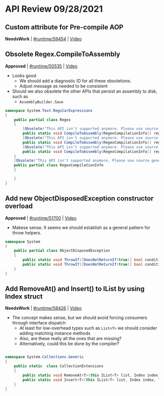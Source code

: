 # API Review 09/28/2021

## Custom attribute for Pre-compile AOP

**NeedsWork** | [#runtime/59454](https://github.com/dotnet/runtime/issues/59454) | [Video](https://www.youtube.com/watch?v=modnFoA7Qts&t=0h0m0s)

## Obsolete Regex.CompileToAssembly

**Approved** | [#runtime/50535](https://github.com/dotnet/runtime/issues/50535#issuecomment-929507983) | [Video](https://www.youtube.com/watch?v=modnFoA7Qts&t=0h7m54s)

* Looks good
    - We should add a diagnostic ID for all these obsoletions.
    - Adjust message as needed to be consistent
* Should we also obsolete the other APIs that persist an assembly to disk, such as
    -  `AssemblyBuilder.Save`

```C#
namespace System.Text.RegularExpressions
{
    public partial class Regex
    {
        [Obsolete("This API isn't supported anymore. Please use source generated regexes instead.", DiagnosticId = "TBD")]
        public static void CompileToAssembly(RegexCompilationInfo[] regexinfos, AssemblyName assemblyname);
        [Obsolete("This API isn't supported anymore. Please use source generated regexes instead.", DiagnosticId = "TBD")]
        public static void CompileToAssembly(RegexCompilationInfo[] regexinfos, AssemblyName assemblyname, CustomAttributeBuilder[]? attributes);
        [Obsolete("This API isn't supported anymore. Please use source generated regexes instead.", DiagnosticId = "TBD")]
        public static void CompileToAssembly(RegexCompilationInfo[] regexinfos, AssemblyName assemblyname, CustomAttributeBuilder[]? attributes, string? resourceFile);
    }
    [Obsolete("This API isn't supported anymore. Please use source generated regexes instead.", DiagnosticId = "TBD")]
    public partial class RegexCompilationInfo
    {

    }
}

```
## Add new ObjectDisposedException constructor overload

**Approved** | [#runtime/51700](https://github.com/dotnet/runtime/issues/51700#issuecomment-929511062) | [Video](https://www.youtube.com/watch?v=modnFoA7Qts&t=0h11m11s)

* Makese sense. It seems we should establish as a general pattern for throw helpers.

```C#
namespace System
{
    public partial class ObjectDisposedException
    {
        public static void ThrowIf([DoesNotReturnIf(true)] bool condition, object instance);
        public static void ThrowIf([DoesNotReturnIf(true)] bool condition, Type type);
    }
}
```
## Add RemoveAt() and Insert() to IList by using Index struct

**NeedsWork** | [#runtime/58426](https://github.com/dotnet/runtime/issues/58426#issuecomment-929521369) | [Video](https://www.youtube.com/watch?v=modnFoA7Qts&t=0h15m29s)

* The concept makes sense, but we should avoid forcing consumers through interface dispatch
    - At least for low-overhead types such as `List<T>` we should consider adding matching instance methods
    - Also, are these really all the ones that are missing?
    - Alternatively, could this be done by the compiler?

```C#

namespace System.Collections.Generic
{
    public static  class CollectionExtensions
    {
        public static void RemoveAt<T>(this IList<T> list, Index index);
        public static void Insert<T>(this IList<T> list, Index index, T data);
    }
}
```
